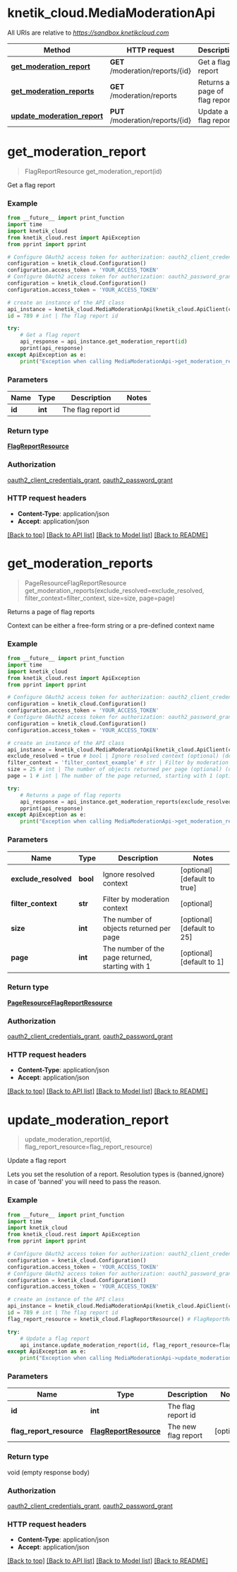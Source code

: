 # knetik_cloud.MediaModerationApi

All URIs are relative to *https://sandbox.knetikcloud.com*

Method | HTTP request | Description
------------- | ------------- | -------------
[**get_moderation_report**](MediaModerationApi.md#get_moderation_report) | **GET** /moderation/reports/{id} | Get a flag report
[**get_moderation_reports**](MediaModerationApi.md#get_moderation_reports) | **GET** /moderation/reports | Returns a page of flag reports
[**update_moderation_report**](MediaModerationApi.md#update_moderation_report) | **PUT** /moderation/reports/{id} | Update a flag report


# **get_moderation_report**
> FlagReportResource get_moderation_report(id)

Get a flag report

### Example 
```python
from __future__ import print_function
import time
import knetik_cloud
from knetik_cloud.rest import ApiException
from pprint import pprint

# Configure OAuth2 access token for authorization: oauth2_client_credentials_grant
configuration = knetik_cloud.Configuration()
configuration.access_token = 'YOUR_ACCESS_TOKEN'
# Configure OAuth2 access token for authorization: oauth2_password_grant
configuration = knetik_cloud.Configuration()
configuration.access_token = 'YOUR_ACCESS_TOKEN'

# create an instance of the API class
api_instance = knetik_cloud.MediaModerationApi(knetik_cloud.ApiClient(configuration))
id = 789 # int | The flag report id

try: 
    # Get a flag report
    api_response = api_instance.get_moderation_report(id)
    pprint(api_response)
except ApiException as e:
    print("Exception when calling MediaModerationApi->get_moderation_report: %s\n" % e)
```

### Parameters

Name | Type | Description  | Notes
------------- | ------------- | ------------- | -------------
 **id** | **int**| The flag report id | 

### Return type

[**FlagReportResource**](FlagReportResource.md)

### Authorization

[oauth2_client_credentials_grant](../README.md#oauth2_client_credentials_grant), [oauth2_password_grant](../README.md#oauth2_password_grant)

### HTTP request headers

 - **Content-Type**: application/json
 - **Accept**: application/json

[[Back to top]](#) [[Back to API list]](../README.md#documentation-for-api-endpoints) [[Back to Model list]](../README.md#documentation-for-models) [[Back to README]](../README.md)

# **get_moderation_reports**
> PageResourceFlagReportResource get_moderation_reports(exclude_resolved=exclude_resolved, filter_context=filter_context, size=size, page=page)

Returns a page of flag reports

Context can be either a free-form string or a pre-defined context name

### Example 
```python
from __future__ import print_function
import time
import knetik_cloud
from knetik_cloud.rest import ApiException
from pprint import pprint

# Configure OAuth2 access token for authorization: oauth2_client_credentials_grant
configuration = knetik_cloud.Configuration()
configuration.access_token = 'YOUR_ACCESS_TOKEN'
# Configure OAuth2 access token for authorization: oauth2_password_grant
configuration = knetik_cloud.Configuration()
configuration.access_token = 'YOUR_ACCESS_TOKEN'

# create an instance of the API class
api_instance = knetik_cloud.MediaModerationApi(knetik_cloud.ApiClient(configuration))
exclude_resolved = true # bool | Ignore resolved context (optional) (default to true)
filter_context = 'filter_context_example' # str | Filter by moderation context (optional)
size = 25 # int | The number of objects returned per page (optional) (default to 25)
page = 1 # int | The number of the page returned, starting with 1 (optional) (default to 1)

try: 
    # Returns a page of flag reports
    api_response = api_instance.get_moderation_reports(exclude_resolved=exclude_resolved, filter_context=filter_context, size=size, page=page)
    pprint(api_response)
except ApiException as e:
    print("Exception when calling MediaModerationApi->get_moderation_reports: %s\n" % e)
```

### Parameters

Name | Type | Description  | Notes
------------- | ------------- | ------------- | -------------
 **exclude_resolved** | **bool**| Ignore resolved context | [optional] [default to true]
 **filter_context** | **str**| Filter by moderation context | [optional] 
 **size** | **int**| The number of objects returned per page | [optional] [default to 25]
 **page** | **int**| The number of the page returned, starting with 1 | [optional] [default to 1]

### Return type

[**PageResourceFlagReportResource**](PageResourceFlagReportResource.md)

### Authorization

[oauth2_client_credentials_grant](../README.md#oauth2_client_credentials_grant), [oauth2_password_grant](../README.md#oauth2_password_grant)

### HTTP request headers

 - **Content-Type**: application/json
 - **Accept**: application/json

[[Back to top]](#) [[Back to API list]](../README.md#documentation-for-api-endpoints) [[Back to Model list]](../README.md#documentation-for-models) [[Back to README]](../README.md)

# **update_moderation_report**
> update_moderation_report(id, flag_report_resource=flag_report_resource)

Update a flag report

Lets you set the resolution of a report. Resolution types is {banned,ignore} in case of 'banned' you will need to pass the reason.

### Example 
```python
from __future__ import print_function
import time
import knetik_cloud
from knetik_cloud.rest import ApiException
from pprint import pprint

# Configure OAuth2 access token for authorization: oauth2_client_credentials_grant
configuration = knetik_cloud.Configuration()
configuration.access_token = 'YOUR_ACCESS_TOKEN'
# Configure OAuth2 access token for authorization: oauth2_password_grant
configuration = knetik_cloud.Configuration()
configuration.access_token = 'YOUR_ACCESS_TOKEN'

# create an instance of the API class
api_instance = knetik_cloud.MediaModerationApi(knetik_cloud.ApiClient(configuration))
id = 789 # int | The flag report id
flag_report_resource = knetik_cloud.FlagReportResource() # FlagReportResource | The new flag report (optional)

try: 
    # Update a flag report
    api_instance.update_moderation_report(id, flag_report_resource=flag_report_resource)
except ApiException as e:
    print("Exception when calling MediaModerationApi->update_moderation_report: %s\n" % e)
```

### Parameters

Name | Type | Description  | Notes
------------- | ------------- | ------------- | -------------
 **id** | **int**| The flag report id | 
 **flag_report_resource** | [**FlagReportResource**](FlagReportResource.md)| The new flag report | [optional] 

### Return type

void (empty response body)

### Authorization

[oauth2_client_credentials_grant](../README.md#oauth2_client_credentials_grant), [oauth2_password_grant](../README.md#oauth2_password_grant)

### HTTP request headers

 - **Content-Type**: application/json
 - **Accept**: application/json

[[Back to top]](#) [[Back to API list]](../README.md#documentation-for-api-endpoints) [[Back to Model list]](../README.md#documentation-for-models) [[Back to README]](../README.md)


